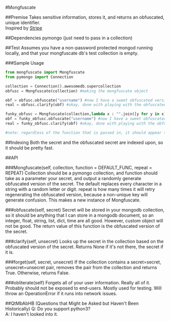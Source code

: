 #Mongfuscate

##Premise
Takes sensitive information, stores it, and returns an obfuscated, unique identifier.  
Inspired by [Stripe](https://github.com/stripe)

##Dependencies
pymongo (just need to pass in a collection)

##Test
Assumes you have a non-password protected mongod running locally, and that your mongfuscate db's test collection is empty.

###Sample Usage
```python
from mongfuscate import Mongfuscate
from pymongo import Connection

collection = Connection().awesomedb.supercollection
obfusc = Mongfuscate(collection) #making the mongfuscate object

obf = obfusc.obfuscate("username") #now I have a sweet obfuscated version
real = obfusc.clarify(obf) #okay, done with playing with the obfuscated version, now I need the real version again

funky_obfusc = Mongfuscate(collection,lambda x : "".join([y for y in x])) #trivial example of passing in a lambda
obf = funky_obfusc.obfuscate("username") #now I have a sweet obfuscated version
real = funky_obfusc.clarify(obf) #okay, done with playing with the obfuscated version, now I need the real version again

#note: regardless of the function that is passed in, it should appear the same way to the end-user
```

##Indexing
Both the secret and the obfuscated secret are indexed upon, so it should be pretty fast.

##API

###Mongfuscate(self, collection, function = DEFAULT_FUNC, repeat = REPEAT)
Collection should be a pymongo collection, and function should take as a parameter your secret, and output a randomly generate obfuscated version of the secret. The default replaces every character in a string with a random letter or digit.  repeat is how many times it will retry regenerating the obfuscated version, because a non-unique key will generate confusion.  This makes a new instance of Mongfuscate.

###obfuscate(self, secret)
Secret will be stored in your mongodb collection, so it should be anything that I can store in a mongodb document, so an integer, float, string, list, dict, time are all good.  However, custom object will not be good.  The return value of this function is the obfuscated version of the secret.

###clarify(self, unsecret)
Looks up the secret in the collection based on the obfuscated version of the secret.  Returns None if it's not there, the secret if it is.

###forget(self, secret, unsecret)
If the collection contains a secret=secret, unsecret=unsecret pair, removes the pair from the collection and returns True. Otherwise, returns False.

###obliterate(self)
Forgets all of your user information. Really all of it. Probably should not be exposed to end-users. Mostly used for testing. Will throw an OperationError if it runs into network issues.

##QtMbAbHB (Questions that Might be Asked but Haven't Been Historically)
Q: Do you support python3?  
A: I haven't looked into it.
